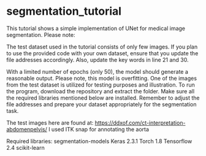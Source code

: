 # segmentation_tutorial

This tutorial shows a simple implementation of UNet for medical image segmentation. Please note:

The test dataset used in the tutorial consists of only few images. If you plan to use the provided code with your own dataset, ensure that you update the file addresses accordingly. Also, update the key words in line 21 and 30. 

With a limited number of epochs (only 50), the model should generate a reasonable output. Please note, this model is overfitting. One of the images from the test dataset is utilized for testing purposes and illustration. To run the program, download the repository and extract the folder. Make sure all the required libraries mentioned below are installed. Remember to adjust the file addresses and prepare your dataset appropriately for the segmentation task.

The test images here are found at: https://ddxof.com/ct-interpretation-abdomenpelvis/
I used ITK snap for annotating the aorta


Required libraries:
segmentation-models 
Keras 2.3.1
Torch 1.8
Tensorflow 2.4
scikit-learn
 
